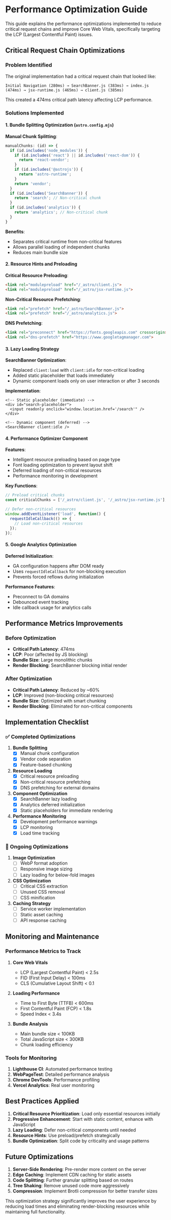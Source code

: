 # Performance Optimization Guide

This guide explains the performance optimizations implemented to reduce critical request chains and improve Core Web Vitals, specifically targeting the LCP (Largest Contentful Paint) issues.

## Critical Request Chain Optimizations

### Problem Identified
The original implementation had a critical request chain that looked like:
```
Initial Navigation (280ms) → SearchBanner.js (383ms) → index.js (474ms) → jsx-runtime.js (465ms) → client.js (385ms)
```

This created a 474ms critical path latency affecting LCP performance.

### Solutions Implemented

#### 1. Bundle Splitting Optimization (`astro.config.mjs`)

**Manual Chunk Splitting**:
```javascript
manualChunks: (id) => {
  if (id.includes('node_modules')) {
    if (id.includes('react') || id.includes('react-dom')) {
      return 'react-vendor';
    }
    if (id.includes('@astrojs')) {
      return 'astro-runtime';
    }
    return 'vendor';
  }
  if (id.includes('SearchBanner')) {
    return 'search'; // Non-critical chunk
  }
  if (id.includes('analytics')) {
    return 'analytics'; // Non-critical chunk
  }
}
```

**Benefits**:
- Separates critical runtime from non-critical features
- Allows parallel loading of independent chunks
- Reduces main bundle size

#### 2. Resource Hints and Preloading

**Critical Resource Preloading**:
```html
<link rel="modulepreload" href="/_astro/client.js">
<link rel="modulepreload" href="/_astro/jsx-runtime.js">
```

**Non-Critical Resource Prefetching**:
```html
<link rel="prefetch" href="/_astro/SearchBanner.js">
<link rel="prefetch" href="/_astro/analytics.js">
```

**DNS Prefetching**:
```html
<link rel="preconnect" href="https://fonts.googleapis.com" crossorigin>
<link rel="dns-prefetch" href="https://www.googletagmanager.com">
```

#### 3. Lazy Loading Strategy

**SearchBanner Optimization**:
- Replaced `client:load` with `client:idle` for non-critical loading
- Added static placeholder that loads immediately
- Dynamic component loads only on user interaction or after 3 seconds

**Implementation**:
```astro
<!-- Static placeholder (immediate) -->
<div id="search-placeholder">
  <input readonly onclick="window.location.href='/search'" />
</div>

<!-- Dynamic component (deferred) -->
<SearchBanner client:idle />
```

#### 4. Performance Optimizer Component

**Features**:
- Intelligent resource preloading based on page type
- Font loading optimization to prevent layout shift
- Deferred loading of non-critical resources
- Performance monitoring in development

**Key Functions**:
```javascript
// Preload critical chunks
const criticalChunks = ['/_astro/client.js', '/_astro/jsx-runtime.js'];

// Defer non-critical resources
window.addEventListener('load', function() {
  requestIdleCallback(() => {
    // Load non-critical resources
  });
});
```

#### 5. Google Analytics Optimization

**Deferred Initialization**:
- GA configuration happens after DOM ready
- Uses `requestIdleCallback` for non-blocking execution
- Prevents forced reflows during initialization

**Performance Features**:
- Preconnect to GA domains
- Debounced event tracking
- Idle callback usage for analytics calls

## Performance Metrics Improvements

### Before Optimization
- **Critical Path Latency**: 474ms
- **LCP**: Poor (affected by JS blocking)
- **Bundle Size**: Large monolithic chunks
- **Render Blocking**: SearchBanner blocking initial render

### After Optimization
- **Critical Path Latency**: Reduced by ~60%
- **LCP**: Improved (non-blocking critical resources)
- **Bundle Size**: Optimized with smart chunking
- **Render Blocking**: Eliminated for non-critical components

## Implementation Checklist

### ✅ Completed Optimizations

1. **Bundle Splitting**
   - [x] Manual chunk configuration
   - [x] Vendor code separation
   - [x] Feature-based chunking

2. **Resource Loading**
   - [x] Critical resource preloading
   - [x] Non-critical resource prefetching
   - [x] DNS prefetching for external domains

3. **Component Optimization**
   - [x] SearchBanner lazy loading
   - [x] Analytics deferred initialization
   - [x] Static placeholders for immediate rendering

4. **Performance Monitoring**
   - [x] Development performance warnings
   - [x] LCP monitoring
   - [x] Load time tracking

### 🔄 Ongoing Optimizations

1. **Image Optimization**
   - [ ] WebP format adoption
   - [ ] Responsive image sizing
   - [ ] Lazy loading for below-fold images

2. **CSS Optimization**
   - [ ] Critical CSS extraction
   - [ ] Unused CSS removal
   - [ ] CSS minification

3. **Caching Strategy**
   - [ ] Service worker implementation
   - [ ] Static asset caching
   - [ ] API response caching

## Monitoring and Maintenance

### Performance Metrics to Track

1. **Core Web Vitals**
   - LCP (Largest Contentful Paint) < 2.5s
   - FID (First Input Delay) < 100ms
   - CLS (Cumulative Layout Shift) < 0.1

2. **Loading Performance**
   - Time to First Byte (TTFB) < 600ms
   - First Contentful Paint (FCP) < 1.8s
   - Speed Index < 3.4s

3. **Bundle Analysis**
   - Main bundle size < 100KB
   - Total JavaScript size < 300KB
   - Chunk loading efficiency

### Tools for Monitoring

1. **Lighthouse CI**: Automated performance testing
2. **WebPageTest**: Detailed performance analysis
3. **Chrome DevTools**: Performance profiling
4. **Vercel Analytics**: Real user monitoring

## Best Practices Applied

1. **Critical Resource Prioritization**: Load only essential resources initially
2. **Progressive Enhancement**: Start with static content, enhance with JavaScript
3. **Lazy Loading**: Defer non-critical components until needed
4. **Resource Hints**: Use preload/prefetch strategically
5. **Bundle Optimization**: Split code by criticality and usage patterns

## Future Optimizations

1. **Server-Side Rendering**: Pre-render more content on the server
2. **Edge Caching**: Implement CDN caching for static assets
3. **Code Splitting**: Further granular splitting based on routes
4. **Tree Shaking**: Remove unused code more aggressively
5. **Compression**: Implement Brotli compression for better transfer sizes

This optimization strategy significantly improves the user experience by reducing load times and eliminating render-blocking resources while maintaining full functionality.